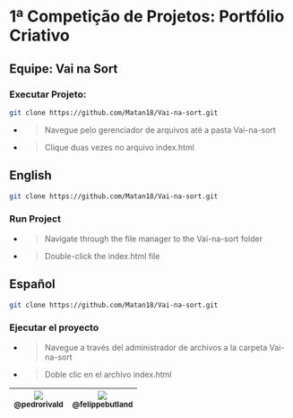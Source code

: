 # 1ª Competição de Projetos: Portfólio Criativo

## Equipe: Vai na Sort

### Executar Projeto:

~~~bash
git clone https://github.com/Matan18/Vai-na-sort.git
~~~

* > Navegue pelo gerenciador de arquivos até a pasta Vai-na-sort

* > Clique duas vezes no arquivo index.html


## English

~~~bash
git clone https://github.com/Matan18/Vai-na-sort.git
~~~

### Run Project

* > Navigate through the file manager to the Vai-na-sort folder

* > Double-click the index.html file

## Español

~~~bash
git clone https://github.com/Matan18/Vai-na-sort.git
~~~

### Ejecutar el proyecto

* >Navegue a través del administrador de archivos a la carpeta Vai-na-sort

* > Doble clic en el archivo index.html

[<img src="https://avatars2.githubusercontent.com/u/61600036?s=150&u=3ac690ed826fc73ec79c08d70e8c77e0efdc5d5b&v=4"><br><sub>@pedrorivald</sub>](https://github.com/pedrorivald) | [<img src="https://avatars.githubusercontent.com/u/60993604?s=400&u=ea492809c2203db620ffa209384f301eded357a9&v=4"><br><sub>@felippebutland</sub>](https://github.com/felippebutland)
| :---: | :---: |